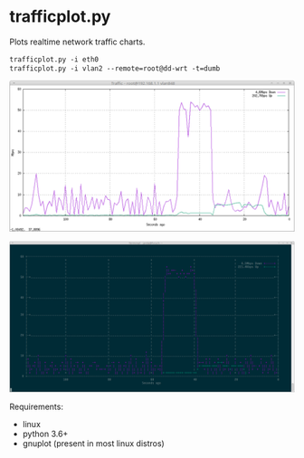 # trafficplot.py
Plots realtime network traffic charts. 

```
trafficplot.py -i eth0
trafficplot.py -i vlan2 --remote=root@dd-wrt -t=dumb
```

![X11 Terminal](/screens/x11.png?raw=true "X11 Terminal")

![Dumb Terminal](/screens/dumb.png?raw=true "Dumb Terminal")


Requirements:
- linux
- python 3.6+
- gnuplot (present in most linux distros)

